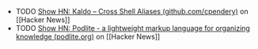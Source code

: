 - TODO [Show HN: Kaldo – Cross Shell Aliases (github.com/cpendery)](https://news.ycombinator.com/item?id=40116385) on [[Hacker News]]
- TODO [Show HN: Podlite - a lightweight markup language for organizing knowledge (podlite.org)](https://news.ycombinator.com/item?id=40141980) on [[Hacker News]]